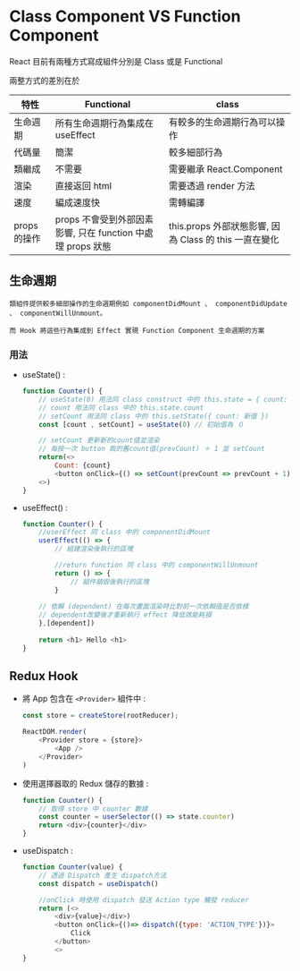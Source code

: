 # Class Component VS Function Component

React 目前有兩種方式寫成組件分別是 Class 或是 Functional

兩整方式的差別在於

|  特性   | Functional | class |
| -----   | ---------  | ----- |
| 生命週期 | 所有生命週期行為集成在 useEffect | 有較多的生命週期行為可以操作 |
| 代碼量 | 簡潔 | 較多細部行為 |
| 類繼成 | 不需要 | 需要繼承 React.Component |
| 渲染 | 直接返回 html | 需要透過 render 方法 |
| 速度 | 編成速度快 | 需轉編譯 |
| props 的操作 | props 不會受到外部因素影響, 只在 function 中處理 props 狀態  | this.props 外部狀態影響, 因為 Class 的 this 一直在變化 |

## 生命週期  
    類組件提供較多細部操作的生命週期例如 componentDidMount 、 componentDidUpdate 、 componentWillUnmount。

    而 Hook 將這些行為集成到 Effect 實現 Function Component 生命週期的方案  


### 用法
   
* useState() :

    ```js
    function Counter() {
        // useState(0) 用法同 class construct 中的 this.state = { count: 初始值 }
        // count 用法同 class 中的 this.state.count
        // setCount 用法同 class 中的 this.setState({ count: 新值 })
        const [count , setCount] = useState(0) // 初始值為 ０

        // setCount 更新新的count值並渲染
        // 每按一次 button 取的舊count值(prevCount) ＋ 1 並 setCount
        return(<>
            Count: {count}
            <button onClick={() => setCount(prevCount => prevCount + 1)}>+</button>
        <>)
    }
    ```

* useEffect() :

    ```js
    function Counter() {
        //userEffect 同 class 中的 componentDidMount
        userEffect(() => {
            // 組建渲染後執行的區塊

            //return function 同 class 中的 componentWillUnmount
            return () => {
                // 組件銷毀後執行的區塊
            }
        
        // 依賴 (dependent) 在每次畫面渲染時比對前一次依賴值是否依樣
        // dependent改變後才重新執行 effect 降低效能耗損
        },[dependent])
        
        return <h1> Hello <h1>
    }
    ```
## Redux Hook
* 將 App 包含在 `<Provider>` 組件中 :

    ```js
    const store = createStore(rootReducer);

    ReactDOM.render(
        <Provider store = {store}>
            <App />
        </Provider>
    )
    ```
* 使用選擇器取的 Redux 儲存的數據 :

    ```js
    function Counter() {
        // 取得 store 中 counter 數據
        const counter = userSelector(() => state.counter)
        return <div>{counter}</div>
    }
    ```
* useDispatch :

    ```js
    function Counter(value) {
        // 透過 Dispatch 產生 dispatch方法
        const dispatch = useDispatch()

        //onClick 時使用 dispatch 發送 Action type 觸發 reducer 
        return (<>
            <div>{value}</div>)
            <button onClick={()=> dispatch({type: 'ACTION_TYPE'})}>
                Click
            </button>
            <>
    }
    ```
